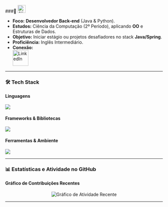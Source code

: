 ###👋
<img src="https://raw.githubusercontent.com/Tarikul-Islam-Anik/Animated-Fluent-Emojis/master/Emojis/Smilies/Alien%20Monster.png" alt="Alien Monster" width="25" height="25" />

- **Foco:** **Desenvolvedor Back-end** (Java & Python).
- **Estudos:** Ciência da Computação (2º Período), aplicando **OO** e Estruturas de Dados.
- **Objetivo:** Iniciar estágio ou projetos desafiadores no stack **Java/Spring**.
- **Proficiência:** Inglês Intermediário.
- **Conexão:** <br> [ <img src="https://skillicons.dev/icons?i=linkedin" alt="LinkedIn" width="50"> ](https://www.linkedin.com/in/joaopedrobrunet/)


---

### 🛠️ Tech Stack

#### Linguagens
<img src="https://skillicons.dev/icons?i=java,py,js" />

#### Frameworks & Bibliotecas
<img src="https://skillicons.dev/icons?i=spring,flask" />

#### Ferramentas & Ambiente
<img src="https://skillicons.dev/icons?i=git,linux" />

---

### 📊 Estatísticas e Atividade no GitHub



#### Gráfico de Contribuições Recentes
<p align="center">
    <img src="https://github-readme-activity-graph.vercel.app/graph?username=pedrobrunet&theme=react-dark" alt="Gráfico de Atividade Recente" />
</p>

---

